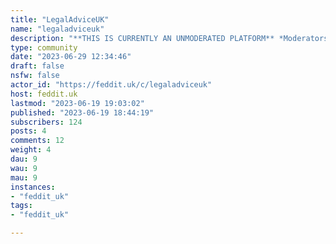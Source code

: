 ```yaml
---
title: "LegalAdviceUK" 
name: "legaladviceuk"
description: "**THIS IS CURRENTLY AN UNMODERATED PLATFORM** *Moderators of LAUK/EU are evaluating their options. If you are interested in helping moderating, please contact us.*We also have ownership of - - https://feddit.uk/c/legaladviceuk- https://feddit.uk/c/legaladvice - https://kbin.social/m/legal/  LegalAdvice exists to provide help for those in need of legal support across the world.We operate as a form of legal triage where commenters can guide posters towards resolving issues themselves or towards an appropriate professional.**Community Rules**- Tell us which country you are in- Replies and questions must be in English- Replies must be on-topic, helpful and legal- Be polite, civil and keep replies constructive- Don't report bad or inaccurate advice- Do not message users about any legal issue- Do not solicit business or any paid service(s)- Do not try to get away with breaking the law"
type: community
date: "2023-06-29 12:34:46"
draft: false
nsfw: false
actor_id: "https://feddit.uk/c/legaladviceuk"
host: feddit.uk
lastmod: "2023-06-19 19:03:02"
published: "2023-06-19 18:44:19"
subscribers: 124
posts: 4
comments: 12
weight: 4
dau: 9
wau: 9
mau: 9
instances:
- "feddit_uk"
tags: 
- "feddit_uk"

---
```

